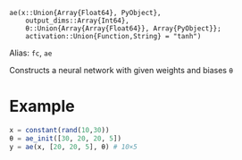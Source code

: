 ```
ae(x::Union{Array{Float64}, PyObject}, 
    output_dims::Array{Int64}, 
    θ::Union{Array{Array{Float64}}, Array{PyObject}};
    activation::Union{Function,String} = "tanh")
```

Alias: `fc`, `ae`

Constructs a neural network with given weights and biases `θ`

# Example

```julia
x = constant(rand(10,30))
θ = ae_init([30, 20, 20, 5])
y = ae(x, [20, 20, 5], θ) # 10×5
```
